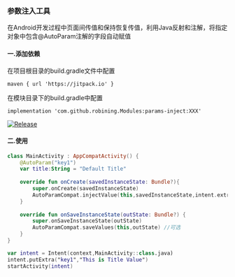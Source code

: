 ### 参数注入工具

在Android开发过程中页面间传值和保持恢复传值，利用Java反射和注解，将指定对象中包含@AutoParam注解的字段自动赋值

#### 一.添加依赖
在项目根目录的build.gradle文件中配置

```Gradle
maven { url 'https://jitpack.io' }
```

在模块目录下的build.gradle中配置
```Gradle
implementation 'com.github.robining.Modules:params-inject:XXX'
```
[![Release](https://jitpack.io/v/com.github.robining/Modules.svg?style=flat-square)](https://github.com/robining/Modules/tree/master/params-inject)


#### 二.使用
```kotlin
class MainActivity : AppCompatActivity() {
    @AutoParam("key1")
    var title:String = "Default Title"
    
    override fun onCreate(savedInstanceState: Bundle?){
        super.onCreate(savedInstanceState)
        AutoParamCompat.injectValue(this,savedInstanceState,intent.extras)
    }
    
    override fun onSaveInstanceState(outState: Bundle?) {
        super.onSaveInstanceState(outState)
        AutoParamCompat.saveValues(this,outState) //可选
    }
}

var intent = Intent(context,MainActivity::class.java)
intent.putExtra("key1","This is Title Value")
startActivity(intent)
```